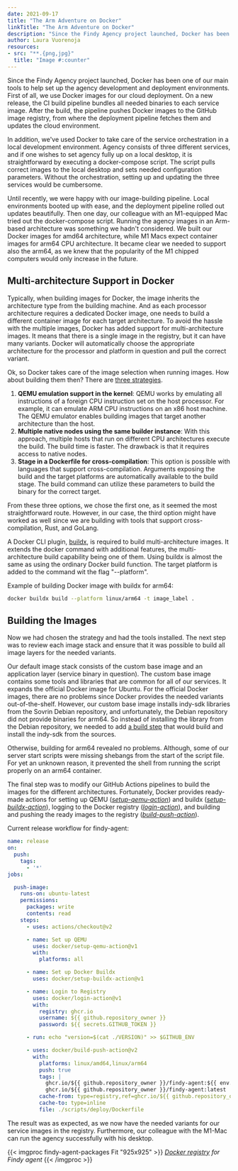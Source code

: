 ```yaml
---
date: 2021-09-17
title: "The Arm Adventure on Docker"
linkTitle: "The Arm Adventure on Docker"
description: "Since the Findy Agency project launched, Docker has been one of our main tools to help set up the agency development and deployment environments. Unexpected headache developed when our colleague purchased a M1 Mac and our images refused to run on ARM platform."
author: Laura Vuorenoja
resources:
- src: "**.{png,jpg}"
  title: "Image #:counter"
---
```


Since the Findy Agency project launched, Docker has been one of our main tools to help set up the agency development and deployment environments. First of all, we use Docker images for our cloud deployment. On a new release, the CI build pipeline bundles all needed binaries to each service image. After the build, the pipeline pushes Docker images to the GitHub image registry, from where the deployment pipeline fetches them and updates the cloud environment. 

In addition, we've used Docker to take care of the service orchestration in a local development environment. Agency consists of three different services, and if one wishes to set agency fully up on a local desktop, it is straightforward by executing a docker-compose script. The script pulls correct images to the local desktop and sets needed configuration parameters. Without the orchestration, setting up and updating the three services would be cumbersome.

Until recently, we were happy with our image-building pipeline. Local environments booted up with ease, and the deployment pipeline rolled out updates beautifully. Then one day, our colleague with an M1-equipped Mac tried out the docker-compose script. Running the agency images in an Arm-based architecture was something we hadn't considered. We built our Docker images for amd64 architecture, while M1 Macs expect container images for arm64 CPU architecture. It became clear we needed to support also the arm64, as we knew that the popularity of the M1 chipped computers would only increase in the future.

## Multi-architecture Support in Docker

Typically, when building images for Docker, the image inherits the architecture type from the building machine. And as each processor architecture requires a dedicated Docker image, one needs to build a different container image for each target architecture. To avoid the hassle with the multiple images, Docker has added support for multi-architecture images. It means that there is a single image in the registry, but it can have many variants. Docker will automatically choose the appropriate architecture for the processor and platform in question and pull the correct variant.

Ok, so Docker takes care of the image selection when running images. How about building them then? There are [three strategies](https://docs.docker.com/buildx/working-with-buildx/#build-multi-platform-images).
1. **QEMU emulation support in the kernel**: QEMU works by emulating all instructions of a foreign CPU instruction set on the host processor. For example, it can emulate ARM CPU instructions on an x86 host machine. The QEMU emulator enables building images that target another architecture than the host.
1. **Multiple native nodes using the same builder instance**: With this approach, multiple hosts that run on different CPU architectures execute the build. The build time is faster. The drawback is that it requires access to native nodes.
1. **Stage in a Dockerfile for cross-compilation**: This option is possible with languages that support cross-compilation. Arguments exposing the build and the target platforms are automatically available to the build stage. The build command can utilize these parameters to build the binary for the correct target.

From these three options, we chose the first one, as it seemed the most straightforward route. However, in our case, the third option might have worked as well since we are building with tools that support cross-compilation, Rust, and GoLang. 

A Docker CLI plugin, [buildx](https://docs.docker.com/buildx/working-with-buildx/), is required to build multi-architecture images. It extends the docker command with additional features, the multi-architecture build capability being one of them. Using buildx is almost the same as using the ordinary Docker build function. The target platform is added to the command wit the flag "--platform".

Example of building Docker image with buildx for arm64:
```bash
docker buildx build --platform linux/arm64 -t image_label .
```

## Building the Images

Now we had chosen the strategy and had the tools installed. The next step was to review each image stack and ensure that it was possible to build all image layers for the needed variants.

Our default image stack consists of the custom base image and an application layer (service binary in question). The custom base image contains some tools and libraries that are common for all of our services. It expands the official Docker image for Ubuntu. For the official Docker images, there are no problems since Docker provides the needed variants out-of-the-shelf. However, our custom base image installs indy-sdk libraries from the Sovrin Debian repository, and unfortunately, the Debian repository did not provide binaries for arm64. So instead of installing the library from the Debian repository, we needed to add [a build step](https://github.com/findy-network/findy-common-go/blob/8bef1cbc4cc7d698275a69a9c9c4aff2622b84de/infra/aws/Dockerfile.indy.ubuntu#L12) that would build and install the indy-sdk from the sources.

Otherwise, building for arm64 revealed no problems. Although, some of our server start scripts were missing shebangs from the start of the script file. For yet an unknown reason, it prevented the shell from running the script properly on an arm64 container.

The final step was to modify our GitHub Actions pipelines to build the images for the different architectures. Fortunately, Docker provides ready-made actions for setting up QEMU (*[setup-qemu-action](https://github.com/docker/setup-qemu-action)*) and buildx (*[setup-buildx-action](https://github.com/docker/setup-buildx-action)*), logging to the Docker registry (*[login-action](https://github.com/docker/login-action)*), and building and pushing the ready images to the registry (*[build-push-action](https://github.com/docker/build-push-action)*).

Current release workflow for findy-agent:

```yml
name: release
on:  
  push:
    tags:
      - '*'
jobs:

  push-image:
    runs-on: ubuntu-latest
    permissions:
      packages: write
      contents: read
    steps:
      - uses: actions/checkout@v2

      - name: Set up QEMU
        uses: docker/setup-qemu-action@v1
        with:
          platforms: all

      - name: Set up Docker Buildx
        uses: docker/setup-buildx-action@v1

      - name: Login to Registry
        uses: docker/login-action@v1
        with:
          registry: ghcr.io
          username: ${{ github.repository_owner }}
          password: ${{ secrets.GITHUB_TOKEN }}

      - run: echo "version=$(cat ./VERSION)" >> $GITHUB_ENV

      - uses: docker/build-push-action@v2
        with:
          platforms: linux/amd64,linux/arm64
          push: true
          tags: |
            ghcr.io/${{ github.repository_owner }}/findy-agent:${{ env.version }}
            ghcr.io/${{ github.repository_owner }}/findy-agent:latest
          cache-from: type=registry,ref=ghcr.io/${{ github.repository_owner }}/findy-agent:latest
          cache-to: type=inline
          file: ./scripts/deploy/Dockerfile
```

The result was as expected, as we now have the needed variants for our service images in the registry. Furthermore, our colleague with the M1-Mac can run the agency successfully with his desktop.

{{< imgproc findy-agent-packages Fit "925x925" >}}
<em><a href="https://github.com/findy-network/findy-agent/pkgs/container/findy-agent">Docker registry</a> for Findy agent</em>
{{< /imgproc >}}






